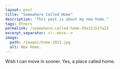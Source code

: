 ```yaml
---
layout: post
title: "Somewhere Called Home"
description: "This post is about my new home."
tags: Others
permalink: /somewhere-called-home-93e321b37a25
excerpt_separator: <!--more-->
image:
  path: /images/home-2011.jpg
  alt: New Home.
---
```

Wish I can move in sooner. Yes, a place called home.
<!--more-->
